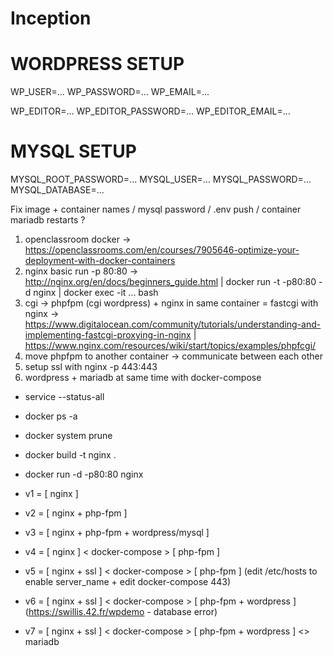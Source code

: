 # Inception

# WORDPRESS SETUP
WP_USER=...
WP_PASSWORD=...
WP_EMAIL=...

WP_EDITOR=...
WP_EDITOR_PASSWORD=...
WP_EDITOR_EMAIL=...
# MYSQL SETUP
MYSQL_ROOT_PASSWORD=...
MYSQL_USER=...
MYSQL_PASSWORD=...
MYSQL_DATABASE=...

Fix image + container names / mysql password / .env push / container mariadb restarts ?

1. openclassroom docker -> https://openclassrooms.com/en/courses/7905646-optimize-your-deployment-with-docker-containers
2. nginx basic run -p 80:80 -> http://nginx.org/en/docs/beginners_guide.html | docker run -t -p80:80 -d nginx | docker exec -it ... bash
3. cgi -> phpfpm (cgi wordpress) + nginx in same container = fastcgi with nginx -> https://www.digitalocean.com/community/tutorials/understanding-and-implementing-fastcgi-proxying-in-nginx | https://www.nginx.com/resources/wiki/start/topics/examples/phpfcgi/
4. move phpfpm to another container -> communicate between each other
5. setup ssl with nginx -p 443:443
6. wordpress + mariadb at same time with docker-compose

- service --status-all
- docker ps -a
- docker system prune
- docker build -t nginx .
- docker run -d -p80:80 nginx

- v1 = [ nginx ]
- v2 = [ nginx + php-fpm ]
- v3 = [ nginx + php-fpm + wordpress/mysql ]
- v4 = [ nginx ] < docker-compose > [ php-fpm ]
- v5 = [ nginx + ssl ] < docker-compose > [ php-fpm ] (edit /etc/hosts to enable server_name + edit docker-compose 443)
- v6 = [ nginx + ssl ] < docker-compose > [ php-fpm + wordpress ] (https://swillis.42.fr/wpdemo - database error)
- v7 = [ nginx + ssl ] < docker-compose > [ php-fpm + wordpress ] <> mariadb

